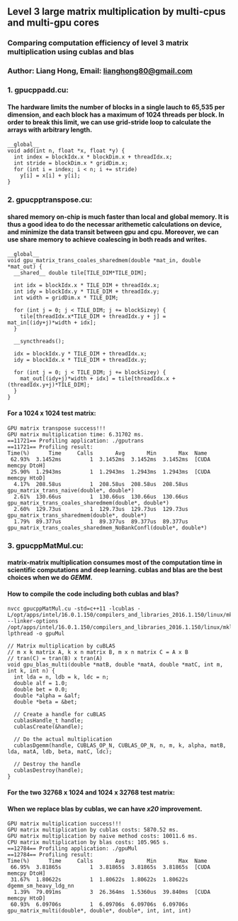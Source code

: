 ## Level 3 large matrix multiplication by multi-cpus and multi-gpu cores
### Comparing computation efficiency of level 3 matrix multiplication using cublas and blas
### Author: Liang Hong, Email: lianghong80@gmail.com

### 1. gpucppadd.cu:
#### The hardware limits the number of blocks in a single lauch to 65,535 per dimension, and each block has a maximum of 1024 threads per block. In order to break this limit, we can use grid-stride loop to calculate the arrays with arbitrary length.
```
__global__
void add(int n, float *x, float *y) {
  int index = blockIdx.x * blockDim.x + threadIdx.x;
  int stride = blockDim.x * gridDim.x;
  for (int i = index; i < n; i += stride)
    y[i] = x[i] + y[i];
}
```

### 2. gpucpptranspose.cu:
#### shared memory on-chip is much faster than local and global memory. It is thus a good idea to do the necessar arithemetic calculations on device, and minimize the data transit between gpu and cpu. Moreover, we can use share memory to achieve coalescing in both reads and writes. 
```
__global__
void gpu_matrix_trans_coales_sharedmem(double *mat_in, double *mat_out) {
  __shared__ double tile[TILE_DIM*TILE_DIM];

  int idx = blockIdx.x * TILE_DIM + threadIdx.x;
  int idy = blockIdx.y * TILE_DIM + threadIdx.y;
  int width = gridDim.x * TILE_DIM;

  for (int j = 0; j < TILE_DIM; j += blockSizey) {
    tile[threadIdx.x*TILE_DIM + threadIdx.y + j] = mat_in[(idy+j)*width + idx];
  }

  __syncthreads();

  idx = blockIdx.y * TILE_DIM + threadIdx.x;
  idy = blockIdx.x * TILE_DIM + threadIdx.y;

  for (int j = 0; j < TILE_DIM; j += blockSizey) {
    mat_out[(idy+j)*width + idx] = tile[threadIdx.x + (threadIdx.y+j)*TILE_DIM];
  }
}

```
#### For a 1024 x 1024 test matrix:
```
GPU matrix transpose success!!!
GPU matrix multiplication time: 6.31702 ms.
==11721== Profiling application: ./gputrans
==11721== Profiling result:
Time(%)      Time     Calls       Avg       Min       Max  Name
 62.93%  3.1452ms         1  3.1452ms  3.1452ms  3.1452ms  [CUDA memcpy DtoH]
 25.90%  1.2943ms         1  1.2943ms  1.2943ms  1.2943ms  [CUDA memcpy HtoD]
  4.17%  208.58us         1  208.58us  208.58us  208.58us  gpu_matrix_trans_naive(double*, double*)
  2.61%  130.66us         1  130.66us  130.66us  130.66us  gpu_matrix_trans_coales_sharedmem(double*, double*)
  2.60%  129.73us         1  129.73us  129.73us  129.73us  gpu_matrix_trans_sharedmem(double*, double*)
  1.79%  89.377us         1  89.377us  89.377us  89.377us  gpu_matrix_trans_coales_sharedmem_NoBankConfl(double*, double*)
```

### 3. gpucppMatMul.cu:
#### matrix-matrix multiplication consumes most of the computation time in scientific computations and deep learning. cublas and blas are the best choices when we do **_GEMM_**. 
#### How to compile the code including both cublas and blas?
```
nvcc gpucppMatMul.cu -std=c++11 -lcublas -L/opt/apps/intel/16.0.1.150/compilers_and_libraries_2016.1.150/linux/mkl/lib/intel64 --linker-options /opt/apps/intel/16.0.1.150/compilers_and_libraries_2016.1.150/linux/mkl/lib/intel64/libmkl_intel_lp64.a,/opt/apps/intel/16.0.1.150/compilers_and_libraries_2016.1.150/linux/mkl/lib/intel64/libmkl_sequential.a,/opt/apps/intel/16.0.1.150/compilers_and_libraries_2016.1.150/linux/mkl/lib/intel64/libmkl_core.a,-lpthread -o gpuMul
```
```
// Matrix multiplication by cuBLAS
// m x k matrix A, k x n matrix B, m x n matrix C = A x B
// tran(C) = tran(B) x tran(A)
void gpu_blas_multi(double *matB, double *matA, double *matC, int m, int k, int n) {
  int lda = n, ldb = k, ldc = n;
  double alf = 1.0;
  double bet = 0.0;
  double *alpha = &alf;
  double *beta = &bet;

  // Create a handle for cuBLAS
  cublasHandle_t handle;
  cublasCreate(&handle);

  // Do the actual multiplication
  cublasDgemm(handle, CUBLAS_OP_N, CUBLAS_OP_N, n, m, k, alpha, matB, lda, matA, ldb, beta, matC, ldc);

  // Destroy the handle
  cublasDestroy(handle);
}
```
#### For the two 32768 x 1024 and 1024 x 32768 test matrix:
#### When we replace blas by cublas, we can have **_x20_** improvement.
```
GPU matrix multiplication success!!!
GPU matrix multiplication by cublas costs: 5870.52 ms.
GPU matrix multiplication by naive method costs: 10011.6 ms.
CPU matrix multiplication by blas costs: 105.965 s.
==12784== Profiling application: ./gpuMul
==12784== Profiling result:
Time(%)      Time     Calls       Avg       Min       Max  Name
 66.95%  3.81865s         1  3.81865s  3.81865s  3.81865s  [CUDA memcpy DtoH]
 31.67%  1.80622s         1  1.80622s  1.80622s  1.80622s  dgemm_sm_heavy_ldg_nn
  1.39%  79.091ms         3  26.364ms  1.5360us  39.840ms  [CUDA memcpy HtoD]
 60.93%  6.09706s         1  6.09706s  6.09706s  6.09706s  gpu_matrix_multi(double*, double*, double*, int, int, int)
```
